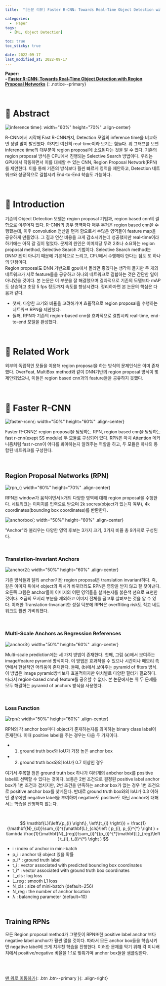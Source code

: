 ```yaml
---
title:  "[논문 리뷰] Faster R-CNN: Towards Real-Time Object Detection with Region Proposal Networks" 

categories:
  -  Paper
tags:
  - [ML, Object Detection]

toc: true
toc_sticky: true

date: 2022-09-17
last_modified_at: 2022-09-17
---
```


**Paper: <br>- [Faster R-CNN: Towards Real-Time Object Detection with Region Proposal Networks](https://github.com/inhopp/inhopp/files/9591173/Faster.RCNN.pdf)**
{: .notice--primary}


<br>

# 🚀 Abstract

![inference time](https://user-images.githubusercontent.com/96368476/190867158-1f7d3867-45c4-4e47-9a12-40e8fc3fe96d.png){: width="60%" height="70%" .align-center}

R-CNN에서 시작해 Fast R-CNN까지, Detection 모델의 inference time을 비교하면 정말 많이 발전했다. 하지만 여전히 real-time이라 보기는 힘들다. 위 그래프를 보면 inference time의 대부분이 region proposal에 소요된다는 것을 알 수 있다. 기존의 region proposal 방식은 CPU에서 진행되는 Selective Search 방법이다. 우리는 GPU에서 작동하면서 이를 대체할 수 있는 CNN, Region Proposal Network(RPN)를 제안한다. 이를 통해 기존의 방식보다 훨씬 빠르게 영역을 제안하고, Detection 네트워크와 성공적으로 결합시켜 End-to-End 학습도 가능하다. 



<br>


# 🚀 Introduction

기존의 Object Detection 모델은 region proposal 기법과, region based cnn의 결합으로 이루어져 있다. R-CNN의 경우 영역마다 매우 무거운 region based cnn을 수행했는데, 이후 convolution 연산을 먼저 함으로서 수많은 영역들이 feature map을 공유하게 만들었다. 그 결과 연산 비용을 크게 감소시키는데 성공했지만 real-time이라 하기에는 아직 갈 길이 멀었다. 문제의 원인은 이미지당 무려 2초나 소요하는 region proposal method, Selective Search 기법이다. Selective Search method는 DNN기반이 아니기 때문에 기본적으로 느리고, CPU에서 수행해야 한다는 점도 또 하나의 단점이다. <br> 
Region proposal도 DNN 기반으로 gpu에서 돌리면 좋겠다는 생각이 들지만 두 개의 네트워크가 서로 feature들을 공유하고 하나의 네트워크로 결합하는 것은 간단한 일이 아니었을 것이다. 본 논문은 이 부분을 잘 해결했으며 결과적으로 기존의 모델보다 mAP도 상승하고 초당 5 fps 정도까지 속도를 향상시켰다. 정리하자면 본 논문의 핵심은 다음과 같다.

- 첫째, 다양한 크기와 비율을 고려해가며 효율적으로 region proposal을 수행하는 네트워크 RPN을 제안했다.
- 둘째, RPN과 기존의 region-based cnn을 효과적으로 결합시켜 real-time, end-to-end 모델을 완성했다.


<br>


# 🚀 Related Work

외부의 독립적인 모듈을 이용해 region proposal을 하는 방식의 문제인식은 이미 존재했다. OverFeat, MultiBox method와 같이 DNN기반의 region proposal 방식이 몇 제안되었으나, 이들은 region based cnn과의 feature들을 공유하지 못했다.



<br>


# 🚀 Faster R-CNN

![faster-rcnn](https://user-images.githubusercontent.com/96368476/190868489-15045da0-2e26-42f6-9c2d-5738fe9baa28.png){: width="50%" height="60%" .align-center}

Faster R-CNN은 region proposal을 담당하는 RPN, region based cnn을 담당하는 fast r-cnn(exept SS module) 두 모듈로 구성되어 있다. RPN은 마치 Attention 메커니즘처럼 fast r-cnn이 어디를 봐야하는지 알려주는 역할을 하고, 두 모듈은 하나의 통합된 네트워크를 구성한다.


<br>


## Region Proposal Networks (RPN)

![rpn_](https://user-images.githubusercontent.com/96368476/190888727-a05643e9-e6bc-499d-be65-e27f51048ff8.png){: width="60%" height="70%" .align-center}

RPN은 window가 움직이면서 k개의 다양한 영역에 대해 region proposal을 수행한다. 네트워크는 이미지를 입력으로 받으며 2k socres(object가 있는지 여부), 4k coordinates(bounding box coordinates)를 반환한다. <br>


![anchorbox](https://user-images.githubusercontent.com/96368476/190888372-1a5b3b42-d34f-4915-a6a5-448e3ff76ada.jpeg){: width="50%" height="60%" .align-center}

"Anchor"라 불리우는 다양한 영역 후보는 3가지 크기, 3가지 비율 총 9가지로 구성된다. 


<br>


### Translation-Invariant Anchors

![anchor2](https://user-images.githubusercontent.com/96368476/190889002-9331648c-dcdc-49bf-980a-7293da7b1905.png){: width="50%" height="60%" .align-center}

기존 방식들과 달리 anchor기반 region proposal은 translation invariant하다. 즉, 같은 이미지 위에서 object의 위치가 바뀌더라도 RPN은 영향을 받지 않고 잘 찾아낸다. 오른쪽 그림은 anchor들이 이미지의 어떤 영역들을 살피는지를 붉은색 선으로 표현한 것이다. 조금의 모서리 부분을 제외하고 이미지 전체를 골고루 살펴보는 것을 알 수 있다. 이러한 Translation-Invariant한 성질 덕분에 RPN은 overffiting risk도 적고 네트워크도 훨씬 가벼워졌다.


<br>


### Multi-Scale Anchors as Regression References

![anchor3](https://user-images.githubusercontent.com/96368476/190889231-d14d70c0-33fb-4e20-a64b-835815379d08.png){: width="50%" height="60%" .align-center}

Multi-scale prediction에는 세 가지 방법이 존재한다. 첫째, 그림 (a)에서 보여주는 image/feature pyramid 방식이다. 이 방법은 효과적을 수 있으나 시간이나 메모리 측면에서 현실적인 어려움이 존재한다. 둘째, (b)에서 보여주는 pyramid of flters 방식. 이 방법은 image pyramid방식보다 효율적이지만 위치별로 다양한 필터가 필요하다. 따라서 region-based cnn과 feature를 공유할 수 없다. 본 논문에서는 위 두 문제를 모두 해결하는 pyramid of anchors 방식을 사용했다.



<br>



### Loss Function

![rpn](https://user-images.githubusercontent.com/96368476/190888612-c24d1f89-6dde-443e-b91a-4c2f6062bd77.png){: width="50%" height="60%" .align-center}

RPN의 각 anchor box마다 object가 존재하는지를 의미하는 binary class label이 존재한다. 이때 positive label을 주는 경우는 다음 두 가지이다.

- 1) ground truth box와 IoU가 가장 높은 anchor box
- 2) ground truth box와의 IoU가 0.7 이상인 경우

여기서 주목할 점은 ground truth box 하나가 여러개의 anbchor box를 positive label로 선택할 수 있다는 것이다. 보통은 2번 조건으로 결정된 positive label anchor box가 1번 조건과 겹치지만, 2번 조건을 만족하는 anchor box가 없는 경우 1번 조건으로 positive anchor box를 찾게된다. 반대로 ground truth box와의 IoU가 0.3 이하인 경우에만 negative label을 부여하며 negative도 positive도 아닌 anchor에 대해서는 학습을 진행하지 않는다.


<br>


$$ \mathbf{L}(\left\{p_{i} \right\}, \left\{t_{i} \right\}) = \frac{1}{\mathbf{N}_{cl}}\sum_{i}^{}\mathbf{L}_{cls}\left ( p_{i}, p_{i}^{*} \right ) + \lambda \frac{1}{\mathbf{N}_{reg}}\sum_{i}^{}p_{i}^{*}\mathbf{L}_{reg}\left ( t_{i}, t_{i}^{*} \right ) $$

- i : index of anchor in mini-batch
- p_i : anchor 내 object 있을 확률
- p_i* : ground truth label
- t_i : vector associated with predicted bounding box coordinates
- t_i* : vector associated with ground truth box coordinates
- L_cls : log loss
- L_reg : smooth L1 loss
- N_cls : size of mini-batch (default=256)
- N_reg : the number of anchor location
- λ : balancing parameter (default=10)


<br>


## Training RPNs

모든 Region proposal method가 그렇듯이 RPN또한 positive label anchor 보다 negative label anchor가 훨씬 많을 것이다. 따라서 모든 anchor box들을 학습시키면 negative label에 크게 치우친 학습을 진행한다. 이러한 문제를 막기 위해 각 미니배치에서 positive/negative 비율을 1:1로 맞춰가며 anchor box들을 샘플링한다. 




<br>
<br>



[맨 위로 이동하기](#){: .btn .btn--primary }{: .align-right}